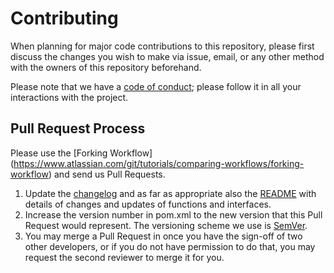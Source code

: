 # Contributing

When planning for major code contributions to this repository,
please first discuss the changes you wish to make via issue, email,
or any other method with the owners of this repository beforehand.

Please note that we have a [code of conduct](CODEOFCONDUCT.md);
please follow it in all your interactions with the project.

## Pull Request Process

Please use the [Forking Workflow]
(https://www.atlassian.com/git/tutorials/comparing-workflows/forking-workflow)
and send us Pull Requests.

1. Update the [changelog](CHANGELOG.md)
   and as far as appropriate also the [README](README.md)
   with details of changes and updates of functions and interfaces.
2. Increase the version number in pom.xml
   to the new version that this Pull Request would represent.
   The versioning scheme we use is [SemVer](http://semver.org/).
3. You may merge a Pull Request in
   once you have the sign-off of two other developers,
   or if you do not have permission to do that,
   you may request the second reviewer to merge it for you.

